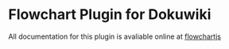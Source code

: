 # Flowchart Plugin for Dokuwiki

All documentation for this plugin is avaliable online at [flowchartjs](http://dokuwiki.org/plugin:flowchartjs)
